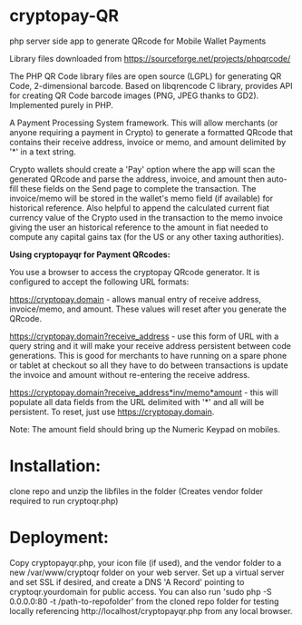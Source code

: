 # cryptopay-QR
php server side app to generate QRcode for Mobile Wallet Payments

Library files downloaded from https://sourceforge.net/projects/phpqrcode/

The PHP QR Code library files are open source (LGPL) for generating QR Code, 2-dimensional barcode. Based on libqrencode C library, provides API for creating QR Code barcode images (PNG, JPEG thanks to GD2). Implemented purely in PHP.

A Payment Processing System framework. This will allow merchants (or anyone requiring a payment in Crypto) to generate a formatted QRcode that contains their receive address, invoice or memo, and amount delimited by '*' in a text string.

Crypto wallets should create a 'Pay' option where the app will scan the generated QRcode and parse the address, invoice, and amount then auto-fill these fields on the Send page to complete the transaction. The invoice/memo will be stored in the wallet's memo field (if available) for historical reference. Also helpful to append the calculated current fiat currency value of the Crypto used in the transaction to the memo invoice giving the user an historical reference to the amount in fiat needed to compute any capital gains tax (for the US or any other taxing authorities).

<b>Using cryptopayqr for Payment QRcodes:</b>

You use a browser to access the cryptopay QRcode generator. It is configured to accept the following URL formats:

https://cryptopay.domain - allows manual entry of receive address, invoice/memo, and amount. These values will reset after you generate the QRcode.

https://cryptopay.domain?receive_address - use this form of URL with a query string and it will make your receive address persistent between code generations. This is good for merchants to have running on a spare phone or tablet at checkout so all they have to do between transactions is update the invoice and amount without re-entering the receive address.

https://cryptopay.domain?receive_address*inv/memo*amount - this will populate all data fields from the URL delimited with '*' and all will be persistent. To reset, just use https://cryptopay.domain.

Note: The amount field should bring up the Numeric Keypad on mobiles.

# Installation:

clone repo and unzip the libfiles in the folder (Creates vendor folder required to run cryptoqr.php)

# Deployment:

Copy cryptopayqr.php, your icon file (if used), and the vendor folder to a new /var/www/cryptoqr folder on your web server. Set up a virtual server and set SSL if desired, and create a DNS 'A Record' pointing to cryptoqr.yourdomain for public access. You can also run 'sudo php -S 0.0.0.0:80 -t /path-to-repofolder' from the cloned repo folder for testing locally referencing http://localhost/cryptopayqr.php from any local browser.



